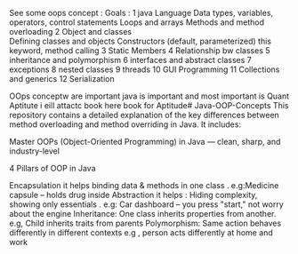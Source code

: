 See some oops concept :
              Goals : 
              1 java Language 
                              Data types, variables, operators, control statements
                              Loops and arrays
                              Methods and method overloading
              2 Object and classes  
                            Defining classes and objects
                            Constructors (default, parameterized)
                            this keyword, method calling
              3 Static Members 
              4 Relationship bw classes 
              5 inheritance and polymorphism 
              6 interfaces and abstract classes 
              7 exceptions 
              8 nested classes 
              9 threads 
              10 GUI Programming 
              11 Collections and generics
              12 Serialization 
              
OOps conceptw are important 
java is important and most important is Quant Aptitute i eill attactc book here book for Aptitude# Java-OOP-Concepts
This repository contains a detailed explanation of the key differences between method overloading and method overriding in Java. It includes:

Master OOPs (Object-Oriented Programming) in Java — clean, sharp, and industry-level


4 Pillars of OOP in Java

Encapsulation  it helps	binding data & methods in one class	 . e.g:Medicine capsule – holds drug inside
Abstraction  it helps		: Hiding complexity, showing only essentials	. e.g: Car dashboard – you press "start," not worry about the engine
Inheritance: One class inherits properties from another.  e.g, 	Child inherits traits from parents
Polymorphism: Same action behaves differently in different contexts	e.g , person acts differently at home and work





